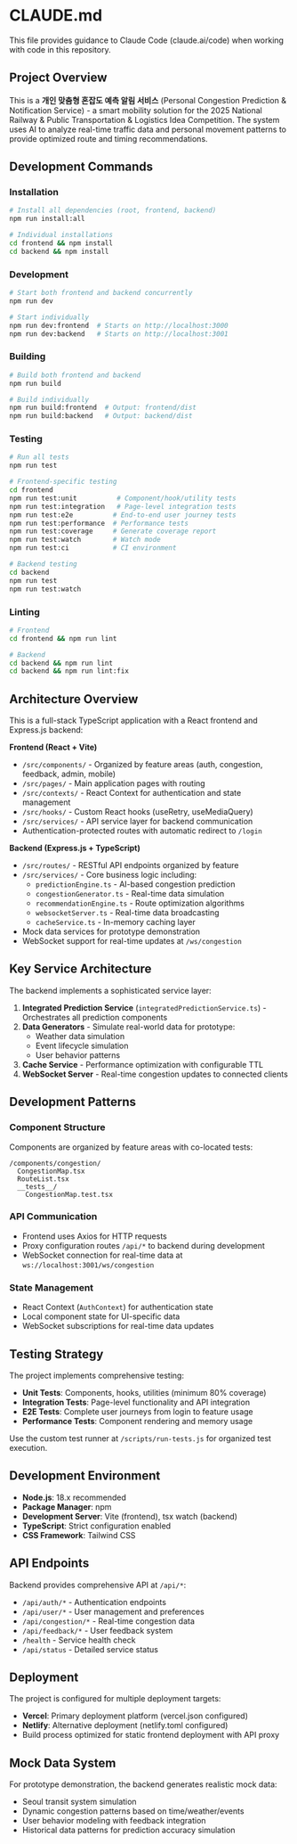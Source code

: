 # CLAUDE.md

This file provides guidance to Claude Code (claude.ai/code) when working with code in this repository.

## Project Overview

This is a **개인 맞춤형 혼잡도 예측 알림 서비스** (Personal Congestion Prediction & Notification Service) - a smart mobility solution for the 2025 National Railway & Public Transportation & Logistics Idea Competition. The system uses AI to analyze real-time traffic data and personal movement patterns to provide optimized route and timing recommendations.

## Development Commands

### Installation
```bash
# Install all dependencies (root, frontend, backend)
npm run install:all

# Individual installations
cd frontend && npm install
cd backend && npm install
```

### Development
```bash
# Start both frontend and backend concurrently
npm run dev

# Start individually  
npm run dev:frontend  # Starts on http://localhost:3000
npm run dev:backend   # Starts on http://localhost:3001
```

### Building
```bash
# Build both frontend and backend
npm run build

# Build individually
npm run build:frontend  # Output: frontend/dist
npm run build:backend   # Output: backend/dist
```

### Testing
```bash
# Run all tests
npm run test

# Frontend-specific testing
cd frontend
npm run test:unit          # Component/hook/utility tests
npm run test:integration   # Page-level integration tests  
npm run test:e2e          # End-to-end user journey tests
npm run test:performance  # Performance tests
npm run test:coverage     # Generate coverage report
npm run test:watch        # Watch mode
npm run test:ci           # CI environment

# Backend testing
cd backend
npm run test
npm run test:watch
```

### Linting
```bash
# Frontend
cd frontend && npm run lint

# Backend  
cd backend && npm run lint
cd backend && npm run lint:fix
```

## Architecture Overview

This is a full-stack TypeScript application with a React frontend and Express.js backend:

**Frontend (React + Vite)**
- `/src/components/` - Organized by feature areas (auth, congestion, feedback, admin, mobile)
- `/src/pages/` - Main application pages with routing
- `/src/contexts/` - React Context for authentication and state management
- `/src/hooks/` - Custom React hooks (useRetry, useMediaQuery)
- `/src/services/` - API service layer for backend communication
- Authentication-protected routes with automatic redirect to `/login`

**Backend (Express.js + TypeScript)**
- `/src/routes/` - RESTful API endpoints organized by feature
- `/src/services/` - Core business logic including:
  - `predictionEngine.ts` - AI-based congestion prediction
  - `congestionGenerator.ts` - Real-time data simulation
  - `recommendationEngine.ts` - Route optimization algorithms
  - `websocketServer.ts` - Real-time data broadcasting
  - `cacheService.ts` - In-memory caching layer
- Mock data services for prototype demonstration
- WebSocket support for real-time updates at `/ws/congestion`

## Key Service Architecture

The backend implements a sophisticated service layer:

1. **Integrated Prediction Service** (`integratedPredictionService.ts`) - Orchestrates all prediction components
2. **Data Generators** - Simulate real-world data for prototype:
   - Weather data simulation
   - Event lifecycle simulation  
   - User behavior patterns
3. **Cache Service** - Performance optimization with configurable TTL
4. **WebSocket Server** - Real-time congestion updates to connected clients

## Development Patterns

### Component Structure
Components are organized by feature areas with co-located tests:
```
/components/congestion/
  CongestionMap.tsx
  RouteList.tsx
  __tests__/
    CongestionMap.test.tsx
```

### API Communication
- Frontend uses Axios for HTTP requests
- Proxy configuration routes `/api/*` to backend during development
- WebSocket connection for real-time data at `ws://localhost:3001/ws/congestion`

### State Management
- React Context (`AuthContext`) for authentication state
- Local component state for UI-specific data
- WebSocket subscriptions for real-time data updates

## Testing Strategy

The project implements comprehensive testing:

- **Unit Tests**: Components, hooks, utilities (minimum 80% coverage)
- **Integration Tests**: Page-level functionality and API integration
- **E2E Tests**: Complete user journeys from login to feature usage
- **Performance Tests**: Component rendering and memory usage

Use the custom test runner at `/scripts/run-tests.js` for organized test execution.

## Development Environment

- **Node.js**: 18.x recommended
- **Package Manager**: npm
- **Development Server**: Vite (frontend), tsx watch (backend)
- **TypeScript**: Strict configuration enabled
- **CSS Framework**: Tailwind CSS

## API Endpoints

Backend provides comprehensive API at `/api/*`:
- `/api/auth/*` - Authentication endpoints
- `/api/user/*` - User management and preferences
- `/api/congestion/*` - Real-time congestion data
- `/api/feedback/*` - User feedback system
- `/health` - Service health check
- `/api/status` - Detailed service status

## Deployment

The project is configured for multiple deployment targets:
- **Vercel**: Primary deployment platform (vercel.json configured)
- **Netlify**: Alternative deployment (netlify.toml configured)
- Build process optimized for static frontend deployment with API proxy

## Mock Data System

For prototype demonstration, the backend generates realistic mock data:
- Seoul transit system simulation
- Dynamic congestion patterns based on time/weather/events
- User behavior modeling with feedback integration
- Historical data patterns for prediction accuracy simulation